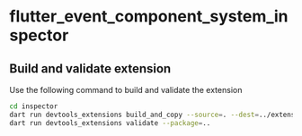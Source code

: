 # flutter_event_component_system_inspector

## Build and validate extension

Use the following command to build and validate the extension

```bash
cd inspector
dart run devtools_extensions build_and_copy --source=. --dest=../extension/devtools
dart run devtools_extensions validate --package=..
```
